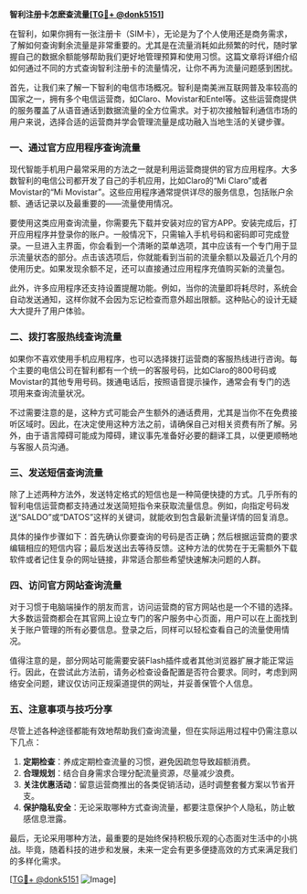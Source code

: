 **智利注册卡怎麽查流量[[TG💪+ @donk5151](https://t.me/s/donk5151)]**

在智利，如果你拥有一张注册卡（SIM卡），无论是为了个人使用还是商务需求，了解如何查询剩余流量是非常重要的。尤其是在流量消耗如此频繁的时代，随时掌握自己的数据余额能够帮助我们更好地管理预算和使用习惯。这篇文章将详细介绍如何通过不同的方式查询智利注册卡的流量情况，让你不再为流量问题感到困扰。

首先，让我们来了解一下智利的电信市场概况。智利是南美洲互联网普及率较高的国家之一，拥有多个电信运营商，如Claro、Movistar和Entel等。这些运营商提供的服务覆盖了从语音通话到数据流量的全方位需求。对于初次接触智利通信市场的用户来说，选择合适的运营商并学会管理流量是成功融入当地生活的关键步骤。

### **一、通过官方应用程序查询流量**

现代智能手机用户最常采用的方法之一就是利用运营商提供的官方应用程序。大多数智利的电信公司都开发了自己的手机应用，比如Claro的“Mi Claro”或者Movistar的“Mi Movistar”。这些应用程序通常提供详尽的服务信息，包括账户余额、通话记录以及最重要的——流量使用情况。

要使用这类应用查询流量，你需要先下载并安装对应的官方APP。安装完成后，打开应用程序并登录你的账户。一般情况下，只需输入手机号码和密码即可完成登录。一旦进入主界面，你会看到一个清晰的菜单选项，其中应该有一个专门用于显示流量状态的部分。点击该选项后，你就能看到当前的流量余额以及最近几个月的使用历史。如果发现余额不足，还可以直接通过应用程序充值购买新的流量包。

此外，许多应用程序还支持设置提醒功能。例如，当你的流量即将耗尽时，系统会自动发送通知，这样你就不会因为忘记检查而意外超出限额。这种贴心的设计无疑大大提升了用户体验。

### **二、拨打客服热线查询流量**

如果你不喜欢使用手机应用程序，也可以选择拨打运营商的客服热线进行咨询。每个主要的电信公司在智利都有一个统一的客服号码，比如Claro的800号码或Movistar的其他专用号码。拨通电话后，按照语音提示操作，通常会有专门的选项用来查询流量状况。

不过需要注意的是，这种方式可能会产生额外的通话费用，尤其是当你不在免费接听区域时。因此，在决定使用这种方法之前，请确保自己对相关资费有所了解。另外，由于语言障碍可能成为障碍，建议事先准备好必要的翻译工具，以便更顺畅地与客服人员沟通。

### **三、发送短信查询流量**

除了上述两种方法外，发送特定格式的短信也是一种简便快捷的方式。几乎所有的智利电信运营商都支持通过发送简短指令来获取流量信息。例如，向指定号码发送“SALDO”或“DATOS”这样的关键词，就能收到包含最新流量详情的回复消息。

具体的操作步骤如下：首先确认你要查询的号码是否正确；然后根据运营商的要求编辑相应的短信内容；最后发送出去等待反馈。这种方法的优势在于无需额外下载软件或者记住复杂的网址链接，非常适合那些希望快速解决问题的人群。

### **四、访问官方网站查询流量**

对于习惯于电脑端操作的朋友而言，访问运营商的官方网站也是一个不错的选择。大多数运营商都会在其官网上设立专门的客户服务中心页面，用户可以在上面找到关于账户管理的所有必要信息。登录之后，同样可以轻松查看自己的流量使用情况。

值得注意的是，部分网站可能需要安装Flash插件或者其他浏览器扩展才能正常运行。因此，在尝试此方法前，请务必检查设备配置是否符合要求。同时，考虑到网络安全问题，建议仅访问正规渠道提供的网址，并妥善保管个人信息。

### **五、注意事项与技巧分享**

尽管上述各种途径都能有效地帮助我们查询流量，但在实际运用过程中仍需注意以下几点：

1. **定期检查**：养成定期检查流量的习惯，避免因疏忽导致超额消费。
2. **合理规划**：结合自身需求合理分配流量资源，尽量减少浪费。
3. **关注优惠活动**：留意运营商推出的各类促销活动，适时调整套餐方案以节省开支。
4. **保护隐私安全**：无论采取哪种方式查询流量，都要注意保护个人隐私，防止敏感信息泄露。

最后，无论采用哪种方法，最重要的是始终保持积极乐观的心态面对生活中的小挑战。毕竟，随着科技的进步和发展，未来一定会有更多便捷高效的方式来满足我们的多样化需求。

[[TG💪+ @donk5151](https://t.me/s/donk5151) ![Image](https://i.postimg.cc/rwNCRYN7/Snipaste-2025-04-30-17-27-05.png)]